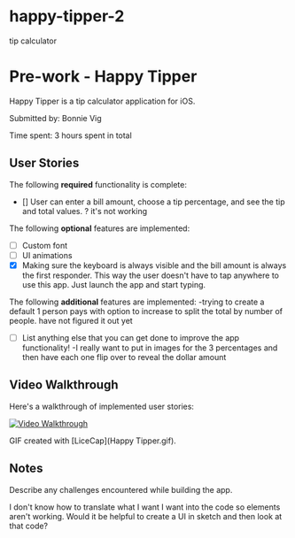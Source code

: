 # happy-tipper-2
tip calculator 
# Pre-work - Happy Tipper

Happy Tipper is a tip calculator application for iOS.

Submitted by: Bonnie Vig

Time spent: 3 hours spent in total

## User Stories

The following **required** functionality is complete:
* [] User can enter a bill amount, choose a tip percentage, and see the tip and total values.
? it's not working

The following **optional** features are implemented:
* [ ] Custom font
* [ ] UI animations
* [x] Making sure the keyboard is always visible and the bill amount is always the first responder. This way the user doesn't have to tap anywhere to use this app. Just launch the app and start typing.

The following **additional** features are implemented:
-trying to create a default 1 person pays with option to increase to split the total by number of people. have not figured it out yet

- [ ] List anything else that you can get done to improve the app functionality!
-I really want to put in images for the 3 percentages and then have each one flip over to reveal the dollar amount

## Video Walkthrough 

Here's a walkthrough of implemented user stories:

<a href="/course_images/ios_for_designers/name%20of%20your%20file%20in%20the%20repo.gif" target="_blank"><img src='/course_images/ios_for_designers/name%20of%20your%20file%20in%20the%20repo.gif' title='Video Walkthrough' width='' alt='Video Walkthrough' /></a>

GIF created with [LiceCap](Happy Tipper.gif).

## Notes

Describe any challenges encountered while building the app.

I don't know how to translate what I want I want into the code so elements aren't working. Would it be helpful to create a UI in sketch and then look at that code?

